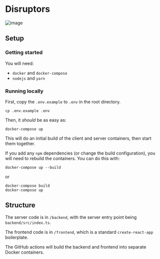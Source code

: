 # Disruptors

![image](https://user-images.githubusercontent.com/7151584/123522657-71936400-d673-11eb-96f7-a3c42a240a05.png)

## Setup

### Getting started

You will need:

- `docker` and `docker-compose`
- `nodejs` and `yarn`

### Running locally

First, copy the `.env.example` to `.env` in the root directory.

```
cp .env.example .env
```

Then, it _should_ be as easy as:

```
docker-compose up
```

This will do an initial build of the client and server containers, then start them together.

If you add any `npm` dependencies (or change the build configuration), you will need to rebuild the containers. You can do this with:

```
docker-compose up --build
```

or

```
docker-compose build
docker-compose up
```

## Structure

The server code is in `/backend`, with the server entry point being `backend/src/index.ts`.

The frontend code is in `/frontend`, which is a standard `create-react-app` boilerplate.

The GitHub actions will build the backend and frontend into separate Docker containers.
